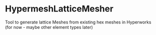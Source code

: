 # HypermeshLatticeMesher

Tool to generate lattice Meshes from existing hex meshes in Hyperworks (for now - maybe other element types later)
